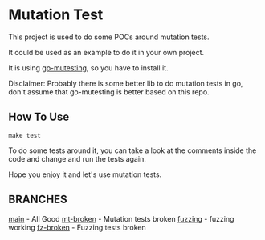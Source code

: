# Mutation Test
This project is used to do some POCs around mutation tests.

It could be used as an example to do it in your own project.

It is using [go-mutesting](https://github.com/zimmski/go-mutesting), so you have to install it.

Disclaimer: Probably there is some better lib to do mutation tests in go, don't assume that go-mutesting is better based on this repo.

## How To Use

```
make test	
```

To do some tests around it, you can take a look at the comments inside the code and change and run the tests again.

Hope you enjoy it and let's use mutation tests.

## BRANCHES
[main](https://github.com/abdalla/mutation-test/tree/main) - All Good
[mt-broken](https://github.com/abdalla/mutation-test/tree/mt-broken) - Mutation tests broken
[fuzzing](https://github.com/abdalla/mutation-test/tree/fuzzing) - fuzzing working
[fz-broken](https://github.com/abdalla/mutation-test/tree/fz-broken) - Fuzzing tests broken